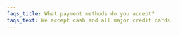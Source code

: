 ```yaml
---
faqs_title: What payment methods do you accept?
faqs_text: We accept cash and all major credit cards.
---
```

